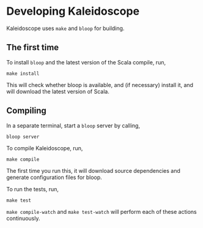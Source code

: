 # Developing Kaleidoscope

Kaleidoscope uses `make` and `bloop` for building.

## The first time

To install `bloop` and the latest version of the Scala compile, run,
```
make install
```

This will check whether bloop is available, and (if necessary) install it, and
will download the latest version of Scala.

## Compiling

In a separate terminal, start a `bloop` server by calling,
```
bloop server
```

To compile Kaleidoscope, run,
```
make compile
```
The first time you run this, it will download source dependencies and generate
configuration files for bloop.

To run the tests, run,
```
make test
```

`make compile-watch` and `make test-watch` will perform each of these actions
continuously.


